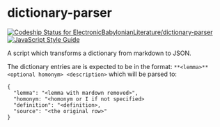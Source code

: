 # dictionary-parser

[ ![Codeship Status for ElectronicBabylonianLiterature/dictionary-parser](https://app.codeship.com/projects/b1517250-34cc-0136-b3a0-0a4605642058/status?branch=master)](https://app.codeship.com/projects/289131)
[![JavaScript Style Guide](https://img.shields.io/badge/code_style-standard-brightgreen.svg)](https://standardjs.com)

A script which transforms a dictionary from markdown to JSON.

The dictionary entries are is expected to be in the format: `**<lemma>** <optional homonym> <description>` which will be parsed to:
```
{
  "lemma": "<lemma with mardown removed>",
  "homonym: "<homonym or I if not specified>
  "definition": "<definition>,
  "source": "<the original row>"
}
```